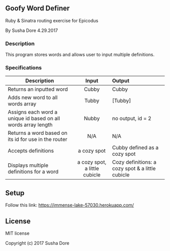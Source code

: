 ## Goofy Word Definer
Ruby & Sinatra routing exercise for Epicodus

By Susha Dore 4.29.2017
### Description

This program stores words and allows user to input multiple definitions.
### Specifications

|Description|Input|Output|
|----------|:--------:|:---------|
|Returns an inputted word|Cubby|Cubby|
|Adds new word to all words array|Tubby|[Tubby]|
|Assigns each word a unique id based on all words array length|Nubby|no output, id = 2|
|Returns a word based on its id for use in the router|N/A|N/A|
|Accepts definitions|a cozy spot| Cubby defined as a cozy spot|
|Displays multiple definitions for a word| a cozy spot, a little cubicle | Cozy definitions: a cozy spot & a little cubicle|

## Setup

Follow this link: https://immense-lake-57030.herokuapp.com/

## License
MIT license


Copyright (c) 2017 Susha Dore
